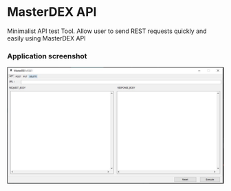 # MasterDEX API
Minimalist API test Tool. Allow user to send REST requests quickly and easily using MasterDEX API

### Application screenshot
![Alt text](src/main/resources/main.JPG?raw=true "Application Demonstration")